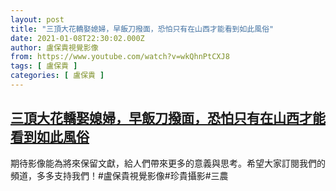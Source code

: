 ```yaml
---
layout: post
title: "三頂大花轎娶媳婦，早飯刀撥面，恐怕只有在山西才能看到如此風俗"
date: 2021-01-08T22:30:02.000Z
author: 盧保貴視覺影像
from: https://www.youtube.com/watch?v=wkQhnPtCXJ8
tags: [ 盧保貴 ]
categories: [ 盧保貴 ]
---
```

<!--1610145002000-->
[三頂大花轎娶媳婦，早飯刀撥面，恐怕只有在山西才能看到如此風俗](https://www.youtube.com/watch?v=wkQhnPtCXJ8)
------

<div>
期待影像能為將來保留文獻，給人們帶來更多的意義與思考。希望大家訂閱我們的頻道，多多支持我們！#盧保貴視覺影像#珍貴攝影#三農
</div>
